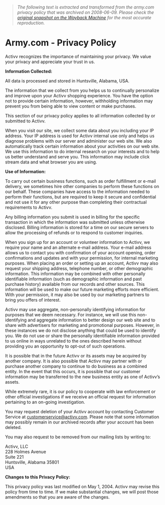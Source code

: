 > *The following text is extracted and transformed from the army.com privacy policy that was archived on 2008-06-09. Please check the [original snapshot on the Wayback Machine](https://web.archive.org/web/20080609143142id_/http%3A//www.army.com/privacy.html) for the most accurate reproduction.*

# Army.com - Privacy Policy

Activv recognizes the importance of maintaining your privacy. We value your privacy and appreciate your trust in us. 

**Information Collected:**

All data is processed and stored in Huntsville, Alabama, USA. 

The information that we collect from you helps us to continually personalize and improve upon your Activv shopping experience. You have the option not to provide certain information, however, withholding information may prevent you from being able to view content or make purchases. 

This section of our privacy policy applies to all information collected by or submitted to Activv. 

When you visit our site, we collect some data about you including your IP address. Your IP address is used for Activv internal use only and helps us diagnose problems with our server and administer our web site. We also automatically track certain information about your activities on our web site. We use this information to do internal research on your interests and to help us better understand and serve you. This information may include click stream data and what browser you are using. 

**Use of Information:**

To carry out certain business functions, such as order fulfillment or e-mail delivery, we sometimes hire other companies to perform these functions on our behalf. These companies have access to the information needed to perform their functions, but are required to keep it secure and confidential and not use it for any other purpose than completing their contractual requirements to Activv. 

Any billing information you submit is used in billing for the specific transaction in which the information was submitted unless otherwise disclosed. Billing information is stored for a time on our secure servers to allow the processing of refunds or to respond to customer inquiries. 

When you sign up for an account or volunteer information to Activv, we require your name and an alternate e-mail address. Your e-mail address allows us to contact you with confirmation of your account opening, order confirmations and updates and with your permission, for internal marketing purposes. When placing an order or setting up an account, Activv may also request your shipping address, telephone number, or other demographic information. This information may be combined with other personally identifiable information (such as demographic information and past purchase history) available from our records and other sources. This information will be used to make our future marketing efforts more efficient. With your permission, it may also be used by our marketing partners to bring you offers of interest. 

Activv may use aggregate, non-personally identifying information for purposes that we deem necessary. For instance, we will use this non-identifying and aggregate information to better design our web site and to share with advertisers for marketing and promotional purposes. However, in these instances we do not disclose anything that could be used to identify you. We do not use or share the personally identifiable information provided to us online in ways unrelated to the ones described herein without providing you an opportunity to opt-out of such operations. 

It is possible that in the future Activv or its assets may be acquired by another company. It is also possible that Activv may partner with or purchase another company to continue to do business as a combined entity. In the event that this occurs, it is possible that our customer information may be transferred to the new business entity as one of Activv’s assets. 

While extremely rare, it is our policy to cooperate with law enforcement or other official investigations if we receive an official request for information pertaining to an on-going investigation. 

You may request deletion of your Activv account by contacting Customer Service at customerservice@activv.com. Please note that some information may possibly remain in our archived records after your account has been deleted. 

You may also request to be removed from our mailing lists by writing to: 

Activv, LLC   
228 Holmes Avenue  
Suite 221  
Huntsville, Alabama 35801  
USA 

**Changes to this Privacy Policy:**

This privacy policy was last modified on May 1, 2004. Activv may revise this policy from time to time. If we make substantial changes, we will post those amendments so that you are aware of the changes.   

